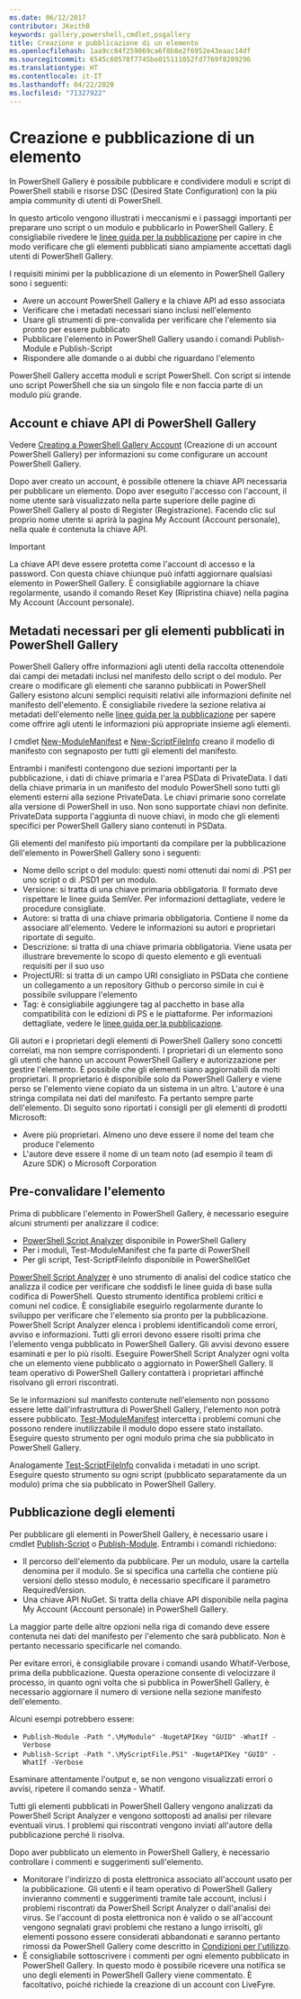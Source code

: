 ```yaml
---
ms.date: 06/12/2017
contributor: JKeithB
keywords: gallery,powershell,cmdlet,psgallery
title: Creazione e pubblicazione di un elemento
ms.openlocfilehash: 1aa9cc84f259869ca6f8b8e2f6952e43eaac14df
ms.sourcegitcommit: 6545c60578f7745be015111052fd7769f8289296
ms.translationtype: HT
ms.contentlocale: it-IT
ms.lasthandoff: 04/22/2020
ms.locfileid: "71327922"
---
```

# <a name="creating-and-publishing-an-item"></a>Creazione e pubblicazione di un elemento

In PowerShell Gallery è possibile pubblicare e condividere moduli e script di PowerShell stabili e risorse DSC (Desired State Configuration) con la più ampia community di utenti di PowerShell.

In questo articolo vengono illustrati i meccanismi e i passaggi importanti per preparare uno script o un modulo e pubblicarlo in PowerShell Gallery. È consigliabile rivedere le [linee guida per la pubblicazione](../../concepts/publishing-guidelines.md) per capire in che modo verificare che gli elementi pubblicati siano ampiamente accettati dagli utenti di PowerShell Gallery.

I requisiti minimi per la pubblicazione di un elemento in PowerShell Gallery sono i seguenti:

- Avere un account PowerShell Gallery e la chiave API ad esso associata
- Verificare che i metadati necessari siano inclusi nell'elemento
- Usare gli strumenti di pre-convalida per verificare che l'elemento sia pronto per essere pubblicato
- Pubblicare l'elemento in PowerShell Gallery usando i comandi Publish-Module e Publish-Script
- Rispondere alle domande o ai dubbi che riguardano l'elemento

PowerShell Gallery accetta moduli e script PowerShell. Con script si intende uno script PowerShell che sia un singolo file e non faccia parte di un modulo più grande.

## <a name="powershell-gallery-account-and-api-key"></a>Account e chiave API di PowerShell Gallery

Vedere [Creating a PowerShell Gallery Account](creating-an-account.md) (Creazione di un account PowerShell Gallery) per informazioni su come configurare un account PowerShell Gallery.

Dopo aver creato un account, è possibile ottenere la chiave API necessaria per pubblicare un elemento. Dopo aver eseguito l'accesso con l'account, il nome utente sarà visualizzato nella parte superiore delle pagine di PowerShell Gallery al posto di Register (Registrazione). Facendo clic sul proprio nome utente si aprirà la pagina My Account (Account personale), nella quale è contenuta la chiave API.

> [!IMPORTANT]
> La chiave API deve essere protetta come l'account di accesso e la password. Con questa chiave chiunque può infatti aggiornare qualsiasi elemento in PowerShell Gallery. È consigliabile aggiornare la chiave regolarmente, usando il comando Reset Key (Ripristina chiave) nella pagina My Account (Account personale).

## <a name="required-metadata-for-items-published-to-the-powershell-gallery"></a>Metadati necessari per gli elementi pubblicati in PowerShell Gallery

PowerShell Gallery offre informazioni agli utenti della raccolta ottenendole dai campi dei metadati inclusi nel manifesto dello script o del modulo. Per creare o modificare gli elementi che saranno pubblicati in PowerShell Gallery esistono alcuni semplici requisiti relativi alle informazioni definite nel manifesto dell'elemento. È consigliabile rivedere la sezione relativa ai metadati dell'elemento nelle [linee guida per la pubblicazione](../../concepts/publishing-guidelines.md) per sapere come offrire agli utenti le informazioni più appropriate insieme agli elementi.

I cmdlet [New-ModuleManifest](/powershell/module/microsoft.powershell.core/new-modulemanifest) e [New-ScriptFileInfo](/powershell/module/PowerShellGet/New-ScriptFileInfo) creano il modello di manifesto con segnaposto per tutti gli elementi del manifesto.

Entrambi i manifesti contengono due sezioni importanti per la pubblicazione, i dati di chiave primaria e l'area PSData di PrivateData. I dati della chiave primaria in un manifesto del modulo PowerShell sono tutti gli elementi esterni alla sezione PrivateData. Le chiavi primarie sono correlate alla versione di PowerShell in uso. Non sono supportate chiavi non definite. PrivateData supporta l'aggiunta di nuove chiavi, in modo che gli elementi specifici per PowerShell Gallery siano contenuti in PSData.

Gli elementi del manifesto più importanti da compilare per la pubblicazione dell'elemento in PowerShell Gallery sono i seguenti:

- Nome dello script o del modulo: questi nomi ottenuti dai nomi di .PS1 per uno script o di .PSD1 per un modulo.
- Versione: si tratta di una chiave primaria obbligatoria. Il formato deve rispettare le linee guida SemVer. Per informazioni dettagliate, vedere le procedure consigliate.
- Autore: si tratta di una chiave primaria obbligatoria. Contiene il nome da associare all'elemento. Vedere le informazioni su autori e proprietari riportate di seguito.
- Descrizione: si tratta di una chiave primaria obbligatoria. Viene usata per illustrare brevemente lo scopo di questo elemento e gli eventuali requisiti per il suo uso
- ProjectURI: si tratta di un campo URI consigliato in PSData che contiene un collegamento a un repository Github o percorso simile in cui è possibile sviluppare l'elemento
- Tag: è consigliabile aggiungere tag al pacchetto in base alla compatibilità con le edizioni di PS e le piattaforme. Per informazioni dettagliate, vedere le [linee guida per la pubblicazione](../../concepts/publishing-guidelines.md#tag-your-package-with-the-compatible-pseditions-and-platforms).

Gli autori e i proprietari degli elementi di PowerShell Gallery sono concetti correlati, ma non sempre corrispondenti. I proprietari di un elemento sono gli utenti che hanno un account PowerShell Gallery e autorizzazione per gestire l'elemento. È possibile che gli elementi siano aggiornabili da molti proprietari. Il proprietario è disponibile solo da PowerShell Gallery e viene perso se l'elemento viene copiato da un sistema in un altro. L'autore è una stringa compilata nei dati del manifesto. Fa pertanto sempre parte dell'elemento. Di seguito sono riportati i consigli per gli elementi di prodotti Microsoft:

- Avere più proprietari. Almeno uno deve essere il nome del team che produce l'elemento
- L'autore deve essere il nome di un team noto (ad esempio il team di Azure SDK) o Microsoft Corporation

## <a name="pre-validate-your-item"></a>Pre-convalidare l'elemento

Prima di pubblicare l'elemento in PowerShell Gallery, è necessario eseguire alcuni strumenti per analizzare il codice:

- [PowerShell Script Analyzer](https://www.powershellgallery.com/packages/PSScriptAnalyzer/) disponibile in PowerShell Gallery
- Per i moduli, Test-ModuleManifest che fa parte di PowerShell
- Per gli script, Test-ScriptFileInfo disponibile in PowerShellGet

[PowerShell Script Analyzer](https://www.powershellgallery.com/packages/PSScriptAnalyzer/) è uno strumento di analisi del codice statico che analizza il codice per verificare che soddisfi le linee guida di base sulla codifica di PowerShell. Questo strumento identifica problemi critici e comuni nel codice. È consigliabile eseguirlo regolarmente durante lo sviluppo per verificare che l'elemento sia pronto per la pubblicazione. PowerShell Script Analyzer elenca i problemi identificandoli come errori, avviso e informazioni. Tutti gli errori devono essere risolti prima che l'elemento venga pubblicato in PowerShell Gallery. Gli avvisi devono essere esaminati e per lo più risolti. Eseguire PowerShell Script Analyzer ogni volta che un elemento viene pubblicato o aggiornato in PowerShell Gallery. Il team operativo di PowerShell Gallery contatterà i proprietari affinché risolvano gli errori riscontrati.

Se le informazioni sul manifesto contenute nell'elemento non possono essere lette dall'infrastruttura di PowerShell Gallery, l'elemento non potrà essere pubblicato. [Test-ModuleManifest](/powershell/module/microsoft.powershell.core/test-modulemanifest) intercetta i problemi comuni che possono rendere inutilizzabile il modulo dopo essere stato installato. Eseguire questo strumento per ogni modulo prima che sia pubblicato in PowerShell Gallery.

Analogamente [Test-ScriptFileInfo](/powershell/module/PowerShellGet/test-scriptfileinfo) convalida i metadati in uno script. Eseguire questo strumento su ogni script (pubblicato separatamente da un modulo) prima che sia pubblicato in PowerShell Gallery.

## <a name="publishing-items"></a>Pubblicazione degli elementi

Per pubblicare gli elementi in PowerShell Gallery, è necessario usare i cmdlet [Publish-Script](/powershell/module/PowerShellGet/publish-script) o [Publish-Module](/powershell/module/PowerShellGet/publish-module). Entrambi i comandi richiedono:

- Il percorso dell'elemento da pubblicare. Per un modulo, usare la cartella denomina per il modulo. Se si specifica una cartella che contiene più versioni dello stesso modulo, è necessario specificare il parametro RequiredVersion.
- Una chiave API NuGet. Si tratta della chiave API disponibile nella pagina My Account (Account personale) in PowerShell Gallery.

La maggior parte delle altre opzioni nella riga di comando deve essere contenuta nei dati del manifesto per l'elemento che sarà pubblicato. Non è pertanto necessario specificarle nel comando.

Per evitare errori, è consigliabile provare i comandi usando Whatif-Verbose, prima della pubblicazione. Questa operazione consente di velocizzare il processo, in quanto ogni volta che si pubblica in PowerShell Gallery, è necessario aggiornare il numero di versione nella sezione manifesto dell'elemento.

Alcuni esempi potrebbero essere:

* `Publish-Module -Path ".\MyModule" -NugetAPIKey "GUID" -WhatIf -Verbose`
* `Publish-Script -Path ".\MyScriptFile.PS1" -NugetAPIKey "GUID" -WhatIf -Verbose`

Esaminare attentamente l'output e, se non vengono visualizzati errori o avvisi, ripetere il comando senza - Whatif.

Tutti gli elementi pubblicati in PowerShell Gallery vengono analizzati da PowerShell Script Analyzer e vengono sottoposti ad analisi per rilevare eventuali virus. I problemi qui riscontrati vengono inviati all'autore della pubblicazione perché li risolva.

Dopo aver pubblicato un elemento in PowerShell Gallery, è necessario controllare i commenti e suggerimenti sull'elemento.

- Monitorare l'indirizzo di posta elettronica associato all'account usato per la pubblicazione. Gli utenti e il team operativo di PowerShell Gallery invieranno commenti e suggerimenti tramite tale account, inclusi i problemi riscontrati da PowerShell Script Analyzer o dall'analisi dei virus. Se l'account di posta elettronica non è valido o se all'account vengono segnalati gravi problemi che restano a lungo irrisolti, gli elementi possono essere considerati abbandonati e saranno pertanto rimossi da PowerShell Gallery come descritto in [Condizioni per l'utilizzo](https://www.powershellgallery.com/policies/Terms).
- È consigliabile sottoscrivere i commenti per ogni elemento pubblicato in PowerShell Gallery. In questo modo è possibile ricevere una notifica se uno degli elementi in PowerShell Gallery viene commentato. È facoltativo, poiché richiede la creazione di un account con LiveFyre.
